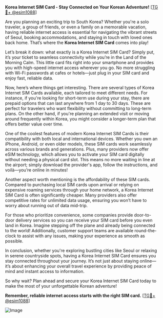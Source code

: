 **Korea Internet SIM Card - Stay Connected on Your Korean Adventure!** [[TG💪+ @esim1088](https://t.me/s/esim1088)]

Are you planning an exciting trip to South Korea? Whether you're a solo traveler, a group of friends, or even a family on a memorable vacation, having reliable internet access is essential for navigating the vibrant streets of Seoul, booking accommodations, and staying in touch with loved ones back home. That’s where the **Korea Internet SIM Card** comes into play!

Let’s break it down: what exactly is a Korea Internet SIM Card? Simply put, it’s your ticket to seamless connectivity while you’re in the Land of the Morning Calm. This little card fits right into your smartphone and provides you with high-speed internet access wherever you go. No more struggling with Wi-Fi passwords at cafes or hotels—just plug in your SIM card and enjoy fast, reliable data.

Now, here’s where things get interesting. There are several types of Korea Internet SIM Cards available, each tailored to meet different needs. For instance, if you're looking for short-term use during your stay, there are prepaid options that can last anywhere from 1 day to 30 days. These are perfect for travelers who want flexibility without committing to long-term plans. On the other hand, if you're planning an extended visit or moving around frequently within Korea, you might consider a longer-term plan that offers better value over time.

One of the coolest features of modern Korea Internet SIM Cards is their compatibility with both local and international devices. Whether you own an iPhone, Android, or even older models, these SIM cards work seamlessly across various brands and generations. Plus, many providers now offer eSIM technology, which allows you to activate your SIM card digitally without needing a physical card slot. This means no more waiting in line at the airport; simply download the provider's app, follow the instructions, and voilà—you’re online in minutes!

Another aspect worth mentioning is the affordability of these SIM cards. Compared to purchasing local SIM cards upon arrival or relying on expensive roaming services through your home network, a Korea Internet SIM Card is often significantly cheaper. Many providers also offer competitive rates for unlimited data usage, ensuring you won’t have to worry about running out of data mid-trip.

For those who prioritize convenience, some companies provide door-to-door delivery services so you can receive your SIM card before you even land in Korea. Imagine stepping off the plane and already being connected to the world! Additionally, customer support teams are available round-the-clock to assist with any issues, making your experience as smooth as possible.

In conclusion, whether you're exploring bustling cities like Seoul or relaxing in serene countryside spots, having a Korea Internet SIM Card ensures you stay connected throughout your journey. It’s not just about staying online—it’s about enhancing your overall travel experience by providing peace of mind and instant access to information.

So why wait? Plan ahead and secure your Korea Internet SIM Card today to make the most of your unforgettable Korean adventure! 

**Remember, reliable internet access starts with the right SIM card.** [[TG💪+ @esim1088](https://t.me/s/esim1088)]

![Image](https://i.postimg.cc/Y0z9fWf4/image.png)